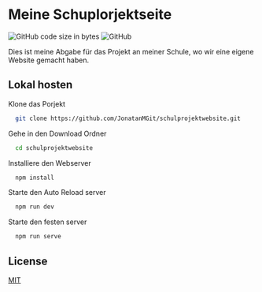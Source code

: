 # Meine Schuplorjektseite

![GitHub code size in bytes](https://img.shields.io/github/languages/code-size/jonatanmgit/schulprojektwebsite) ![GitHub](https://img.shields.io/github/license/jonatanmgit/schulprojektwebsite)

Dies ist meine Abgabe für das Projekt an meiner Schule, wo wir eine eigene Website gemacht haben.

## Lokal hosten

Klone das Porjekt

```bash
  git clone https://github.com/JonatanMGit/schulprojektwebsite.git
```

Gehe in den Download Ordner

```bash
  cd schulprojektwebsite
```

Installiere den Webserver

```bash
  npm install
```

Starte den Auto Reload server

```bash
  npm run dev
```

Starte den festen server

```bash
  npm run serve
```

## License

[MIT](https://choosealicense.com/licenses/mit/)

